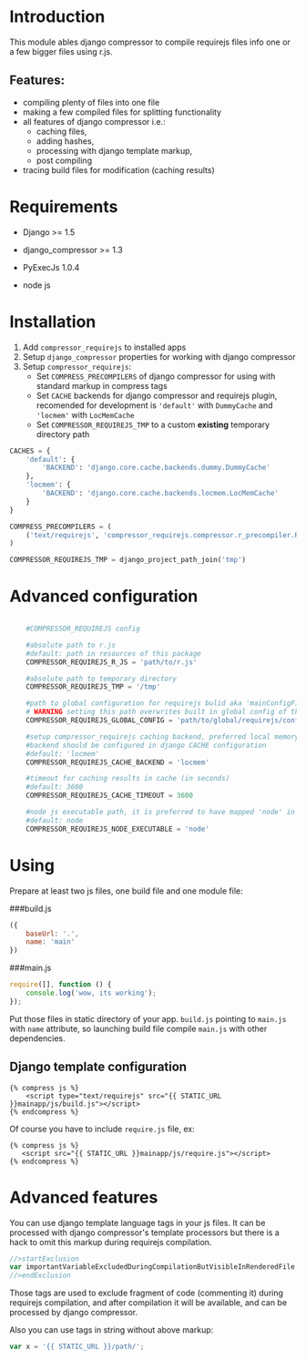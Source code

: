 Introduction
============

This module ables django compressor to compile requirejs files info one or a few bigger files using r.js.

Features:
---------
* compiling plenty of files into one file
* making a few compiled files for splitting functionality
* all features of django compressor i.e.:
    * caching files,
    * adding hashes,
    * processing with django template markup,
    * post compiling
* tracing build files for modification (caching results)


Requirements
============

* Django >= 1.5
* django_compressor >= 1.3
* PyExecJs 1.0.4

* node js

Installation
============

1. Add ``compressor_requirejs`` to installed apps
2. Setup ``django_compressor`` properties for working with django compressor
3. Setup ``compressor_requirejs``:
    * Set ``COMPRESS_PRECOMPILERS`` of django compressor for using with standard markup in compress tags
    * Set ``CACHE`` backends for django compressor and requirejs plugin, recomended for development
        is ``'default'`` with ``DummyCache`` and ``'locmem'`` with ``LocMemCache``
    * Set ``COMPRESSOR_REQUIREJS_TMP`` to a custom **existing** temporary directory path


```python
CACHES = {
    'default': {
        'BACKEND': 'django.core.cache.backends.dummy.DummyCache'
    },
    'locmem': {
        'BACKEND': 'django.core.cache.backends.locmem.LocMemCache'
    }
}

COMPRESS_PRECOMPILERS = (
    ('text/requirejs', 'compressor_requirejs.compressor.r_precompiler.RequireJSPrecompiler'),
)

COMPRESSOR_REQUIREJS_TMP = django_project_path_join('tmp')
```

Advanced configuration
======================

```python

    #COMPRESSOR_REQUIREJS config

    #absolute path to r.js
    #default: path in resources of this package
    COMPRESSOR_REQUIREJS_R_JS = 'path/to/r.js'

    #absolute path to temporary directory
    COMPRESSOR_REQUIREJS_TMP = '/tmp'

    #path to global configuration for requirejs bulid aka 'mainConfigFile' in r.js configuration
    # WARNING setting this path overwrites built in global config of this plugin and some feature can not working
    COMPRESSOR_REQUIREJS_GLOBAL_CONFIG = 'path/to/global/requirejs/config.js'

    #setup compressor_requirejs caching backend, preferred local memory backend mainly for development,
    #backend should be configured in django CACHE configuration
    #default: 'locmem'
    COMPRESSOR_REQUIREJS_CACHE_BACKEND = 'locmem'

    #timeout for caching results in cache (in seconds)
    #default: 3600
    COMPRESSOR_REQUIREJS_CACHE_TIMEOUT = 3600

    #node js executable path, it is preferred to have mapped 'node' in your PATH
    #default: node
    COMPRESSOR_REQUIREJS_NODE_EXECUTABLE = 'node'
```

Using
=====

Prepare at least two js files, one build file and one module file:

###build.js

```javascript
({
    baseUrl: '.',
    name: 'main'
})
```

###main.js
```javascript
require([], function () {
    console.log('wow, its working');
});
```

Put those files in static directory of your app.
``build.js`` pointing to ``main.js`` with ``name`` attribute, so launching build file compile ``main.js`` with other dependencies.

Django template configuration
-----------------------------
```HTML+Django
{% compress js %}
    <script type="text/requirejs" src="{{ STATIC_URL }}mainapp/js/build.js"></script>
{% endcompress %}
```

Of course you have to include ``require.js`` file, ex:

```HTML+Django
{% compress js %}
   <script src="{{ STATIC_URL }}mainapp/js/require.js"></script>
{% endcompress %}
```

Advanced features
=================

You can use django template language tags in your js files.
It can be processed with django compressor's template processors but there is a hack to omit this markup during requirejs compilation.

```javascript
//>startExclusion
var importantVariableExcludedDuringCompilationButVisibleInRenderedFile = {{ PROJECT_VARIABLE }};
//>endExclusion
```

Those tags are used to exclude fragment of code (commenting it) during requirejs compilation,
and after compilation it will be available, and can be processed by django compressor.

Also you can use tags in string without above markup:
```javascript
var x = '{{ STATIC_URL }}/path/';
```

